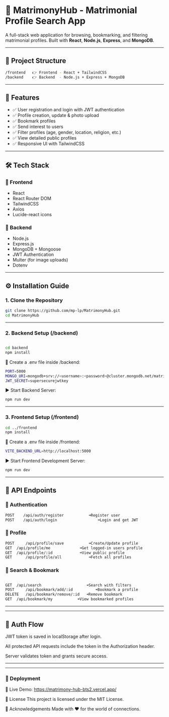 # 💍 MatrimonyHub - Matrimonial Profile Search App

A full-stack web application for browsing, bookmarking, and filtering matrimonial profiles. Built with **React**, **Node.js**, **Express**, and **MongoDB**.

---

## 📁 Project Structure
```bash
/frontend   👉 Frontend - React + TailwindCSS
/backend    👉 Backend  - Node.js + Express + MongoDB
```
---

## 🚀 Features

- ✅ User registration and login with JWT authentication  
- ✅ Profile creation, update & photo upload  
- ✅ Bookmark profiles  
- ✅ Send interest to users  
- ✅ Filter profiles (age, gender, location, religion, etc.)  
- ✅ View detailed public profiles  
- ✅ Responsive UI with TailwindCSS  

---

## 🛠 Tech Stack

### 🔹 Frontend

- React  
- React Router DOM  
- TailwindCSS  
- Axios  
- Lucide-react icons  

### 🔹 Backend

- Node.js  
- Express.js  
- MongoDB + Mongoose  
- JWT Authentication  
- Multer (for image uploads)  
- Dotenv  

---

## ⚙️ Installation Guide

### 1. Clone the Repository

```bash
git clone https://github.com/mp-lp/MatrimonyHub.git
cd MatrimonyHub
```
---

### 2. Backend Setup (/backend)
```bash

cd backend
npm install
```

🔑 Create a .env file inside /backend:
```bash
PORT=5000
MONGO_URI=mongodb+srv://<username>:<password>@cluster.mongodb.net/matrimonial
JWT_SECRET=supersecurejwtkey
```

▶️ Start Backend Server:
```bash
npm run dev
```
---
### 3. Frontend Setup (/frontend)
```bash
cd ../frontend
npm install
```

🔑 Create a .env file inside /frontend:
```bash
VITE_BACKEND_URL=http://localhost:5000
```

▶️ Start Frontend Development Server:
```bash
npm run dev
```
---
## 🧾 API Endpoints

### 🔐 Authentication
```bash
POST	/api/auth/register	         ➜Register user
POST	/api/auth/login	                 ➜Login and get JWT
```
### 👤 Profile
```bash
POST	 /api/profile/save	         ➜Create/Update profile
GET	 /api/profile/me	         ➜Get logged-in users profile
GET	 /api/profile/:id	         ➜View public profile
GET 	 /api/profile/all	         ➜Fetch all profiles
```
### 🔎 Search & Bookmark
```bash

GET	 /api/search           	        ➜Search with filters
POST	 /api/bookmark/add/:id	        ➜Bookmark a profile
DELETE   /api/bookmark/remove/:id	➜Remove bookmark
GET	 /api/bookmark/my	        ➜View bookmarked profiles
```
---
---
## 🔐 Auth Flow
JWT token is saved in localStorage after login.

All protected API requests include the token in the Authorization header.

Server validates token and grants secure access.

---
---
### 🚀  Deployment
🔗 Live Demo: https://matrimony-hub-bts2.vercel.app/

📄 License
This project is licensed under the MIT License.

🙌 Acknowledgements
Made with ❤️ for the world of connections.
